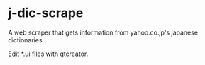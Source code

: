 j-dic-scrape
============

A web scraper that gets information from yahoo.co.jp's japanese dictionaries

Edit *.ui files with qtcreator.
